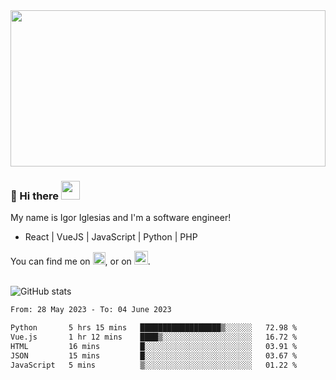 <img src="https://c.tenor.com/KjVxfRrrncUAAAAd/matrix.gif" width="100%" height="250px">

### 🔭 Hi there <img src="https://raw.githubusercontent.com/MartinHeinz/MartinHeinz/master/wave.gif" width="30px">


My name is Igor Iglesias and I'm a software engineer!
<br>

<ul>
  <li> React | VueJS | JavaScript | Python | PHP </li>
</ul>
You can find me on <a href="https://twitter.com/IgorIglesias5"><img src="https://i.imgur.com/JLLlB5S.png" width="20px"></a>, or on <a href="https://www.linkedin.com/in/igor-iglesias-62478428/"><img src="https://i.imgur.com/PXyIkWx.png" width="22px"></a>.

<br>
<br>

![GitHub stats](https://github-readme-stats.vercel.app/api?username=igoiglesias&show_icons=true&count_private=true&theme=chartreuse-dark&hide_title=true)

<!--START_SECTION:waka-->

```txt
From: 28 May 2023 - To: 04 June 2023

Python       5 hrs 15 mins   ██████████████████▒░░░░░░   72.98 %
Vue.js       1 hr 12 mins    ████▒░░░░░░░░░░░░░░░░░░░░   16.72 %
HTML         16 mins         █░░░░░░░░░░░░░░░░░░░░░░░░   03.91 %
JSON         15 mins         █░░░░░░░░░░░░░░░░░░░░░░░░   03.67 %
JavaScript   5 mins          ▒░░░░░░░░░░░░░░░░░░░░░░░░   01.22 %
```

<!--END_SECTION:waka-->
